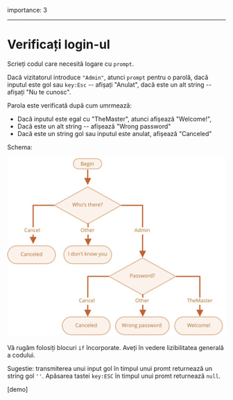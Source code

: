 importance: 3

---

# Verificați login-ul

Scrieți codul care necesită logare cu `prompt`.

Dacă vizitatorul introduce `"Admin"`, atunci `prompt` pentru o parolă, dacă inputul este gol sau `key:Esc` -- afișați "Anulat", dacă este un alt string -- afișați "Nu te cunosc".

Parola este verificată după cum umrmează:

- Dacă inputul este egal cu "TheMaster", atunci afișează "Welcome!",
- Dacă este un alt string -- afișează "Wrong password"
- Dacă este un string gol sau inputul este anulat, afișează "Canceled"

Schema:

![](ifelse_task.svg)

Vă rugăm folosiți blocuri `if` încorporate. Aveți în vedere lizibilitatea generală a codului.

Sugestie: transmiterea unui input gol în timpul unui promt returnează un string gol `''`. Apăsarea tastei `key:ESC` în timpul unui promt returnează `null`.

[demo]
